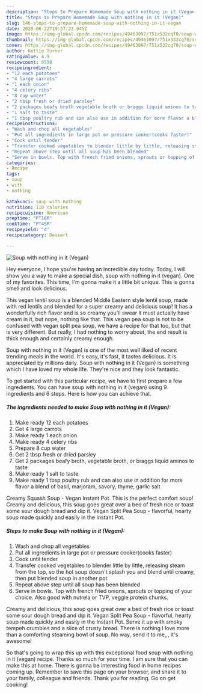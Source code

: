 ```yaml
---
description: "Steps to Prepare Homemade Soup with nothing in it (Vegan)"
title: "Steps to Prepare Homemade Soup with nothing in it (Vegan)"
slug: 146-steps-to-prepare-homemade-soup-with-nothing-in-it-vegan
date: 2020-06-22T19:27:23.945Z
image: https://img-global.cpcdn.com/recipes/49463097/751x532cq70/soup-with-nothing-in-it-vegan-recipe-main-photo.jpg
thumbnail: https://img-global.cpcdn.com/recipes/49463097/751x532cq70/soup-with-nothing-in-it-vegan-recipe-main-photo.jpg
cover: https://img-global.cpcdn.com/recipes/49463097/751x532cq70/soup-with-nothing-in-it-vegan-recipe-main-photo.jpg
author: Hettie Turner
ratingvalue: 4.9
reviewcount: 6598
recipeingredient:
- "12 each potatoes"
- "4 large carrots"
- "1 each onion"
- "4 celery ribs"
- "8 cup water"
- "2 tbsp fresh or dried parsley"
- "2 packages beafy broth vegetable broth or braggs liquid aminos to taste"
- "1 salt to taste"
- "1 tbsp poultry rub and can also use in addition for more flavor a blend of basil marjoram savory thyme garlic salt"
recipeinstructions:
- "Wash and chop all vegetables"
- "Put all ingredients in large pot or pressure cooker(cooks faster)"
- "Cook until tender"
- "Transfer cooked vegetables to blender little by little, releasing steam from the top, so the hot soup doesn&#39;t splash you and blend until creamy, then put blended soup in another pot"
- "Repeat above step until all soup has been blended"
- "Serve in bowls. Top with french fried onions, sprouts or topping of your choice. Also good with nutrela or TVP, veggie protein chunks."
categories:
- Recipe
tags:
- soup
- with
- nothing

katakunci: soup with nothing 
nutrition: 110 calories
recipecuisine: American
preptime: "PT16M"
cooktime: "PT45M"
recipeyield: "4"
recipecategory: Dessert

---
```



![Soup with nothing in it (Vegan)](https://img-global.cpcdn.com/recipes/49463097/751x532cq70/soup-with-nothing-in-it-vegan-recipe-main-photo.jpg)

Hey everyone, I hope you're having an incredible day today. Today, I will show you a way to make a special dish, soup with nothing in it (vegan). One of my favorites. This time, I'm gonna make it a little bit unique. This is gonna smell and look delicious.

This vegan lentil soup is a blended Middle Eastern style lentil soup, made with red lentils and blended for a super creamy and delicious soup! It has a wonderfully rich flavor and is so creamy you&#39;ll swear it must actually have cream in it, but nope, nothing like that. This vegan pea soup is not to be confused with vegan split pea soup, we have a recipe for that too, but that is very different. But really, I had nothing to worry about, the end result is thick enough and certainly creamy enough.

Soup with nothing in it (Vegan) is one of the most well liked of recent trending meals in the world. It's easy, it's fast, it tastes delicious. It is appreciated by millions daily. Soup with nothing in it (Vegan) is something which I have loved my whole life. They're nice and they look fantastic.


To get started with this particular recipe, we have to first prepare a few ingredients. You can have soup with nothing in it (vegan) using 9 ingredients and 6 steps. Here is how you can achieve that.

<!--inarticleads1-->

##### The ingredients needed to make Soup with nothing in it (Vegan):

1. Make ready 12 each potatoes
1. Get 4 large carrots
1. Make ready 1 each onion
1. Make ready 4 celery ribs
1. Prepare 8 cup water
1. Get 2 tbsp fresh or dried parsley
1. Get 2 packages beafy broth, vegetable broth, or braggs liquid aminos to taste
1. Make ready 1 salt to taste
1. Make ready 1 tbsp poultry rub and can also use in addition for more flavor a blend of basil, marjoram, savory, thyme, garlic salt


Creamy Squash Soup - Vegan Instant Pot. This is the perfect comfort soup! Creamy and delicious, this soup goes great over a bed of fresh rice or toast some sour dough bread and dip it. Vegan Split Pea Soup - flavorful, hearty soup made quickly and easily in the Instant Pot. 

<!--inarticleads2-->

##### Steps to make Soup with nothing in it (Vegan):

1. Wash and chop all vegetables
1. Put all ingredients in large pot or pressure cooker(cooks faster)
1. Cook until tender
1. Transfer cooked vegetables to blender little by little, releasing steam from the top, so the hot soup doesn&#39;t splash you and blend until creamy, then put blended soup in another pot
1. Repeat above step until all soup has been blended
1. Serve in bowls. Top with french fried onions, sprouts or topping of your choice. Also good with nutrela or TVP, veggie protein chunks.


Creamy and delicious, this soup goes great over a bed of fresh rice or toast some sour dough bread and dip it. Vegan Split Pea Soup - flavorful, hearty soup made quickly and easily in the Instant Pot. Serve it up with smoky tempeh crumbles and a slice of crusty bread. There is nothing I love more than a comforting steaming bowl of soup. No way, send it to me,,, it&#39;s awesome! 

So that's going to wrap this up with this exceptional food soup with nothing in it (vegan) recipe. Thanks so much for your time. I am sure that you can make this at home. There is gonna be interesting food in home recipes coming up. Remember to save this page on your browser, and share it to your family, colleague and friends. Thank you for reading. Go on get cooking!
